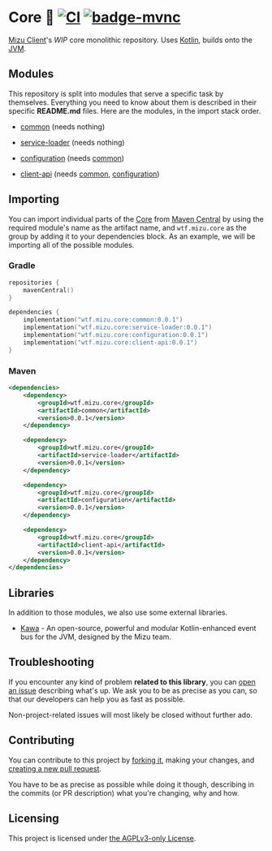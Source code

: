 # Core 🧠 [![CI][badge-ci]][ci] [![badge-mvnc]][project-mvnc]

[Mizu Client][mizu]'s *WIP* core monolithic repository. Uses [Kotlin], builds onto the [JVM].


## Modules

This repository is split into modules that serve a specific task by themselves. Everything you need to know
about them is described in their specific **README.md** files. Here are the modules, in the import stack order.

- [common] (needs nothing)

- [service-loader] (needs nothing)

- [configuration] (needs [common])

- [client-api] (needs [common], [configuration])


## Importing

You can import individual parts of the [Core][project-url] from [Maven Central][mvnc] by using the required module's
name as the artifact name, and `wtf.mizu.core` as the group by adding it to your dependencies block. As an example, we
will be importing all of the possible modules.

### Gradle

```kt
repositories {
    mavenCentral()
}

dependencies {
    implementation("wtf.mizu.core:common:0.0.1")
    implementation("wtf.mizu.core:service-loader:0.0.1")
    implementation("wtf.mizu.core:configuration:0.0.1")
    implementation("wtf.mizu.core:client-api:0.0.1")
}
```

### Maven

```xml
<dependencies>
    <dependency>
        <groupId>wtf.mizu.core</groupId>
        <artifactId>common</artifactId>
        <version>0.0.1</version>
    </dependency>

    <dependency>
        <groupId>wtf.mizu.core</groupId>
        <artifactId>service-loader</artifactId>
        <version>0.0.1</version>
    </dependency>

    <dependency>
        <groupId>wtf.mizu.core</groupId>
        <artifactId>configuration</artifactId>
        <version>0.0.1</version>
    </dependency>

    <dependency>
        <groupId>wtf.mizu.core</groupId>
        <artifactId>client-api</artifactId>
        <version>0.0.1</version>
    </dependency>
</dependencies>
```


## Libraries

In addition to those modules, we also use some external libraries.

- [Kawa][kawa] - An open-source, powerful and modular Kotlin-enhanced event bus for the JVM, designed by the Mizu team.


## Troubleshooting

If you encounter any kind of problem **related to this library**, you can [open an issue][new-issue] describing what's
up. We ask you to be as precise as you can, so that our developers can help you as fast as possible.

Non-project-related issues will most likely be closed without further ado.


## Contributing

You can contribute to this project by [forking it][fork], making your changes, and
[creating a new pull request][new-pr].

You have to be as precise as possible while doing it though, describing in the commits (or PR description) what you're
changing, why and how.


## Licensing

This project is licensed under [the AGPLv3-only License][license].


<!--- External Links --->

[mizu]: https://mizu.wtf/ "mizu website"

[kotlin]: https://kotlinlang.org "Kotlin website"

[jvm]: https://adoptium.net "Adoptium website"

[mvnc]: https://repo1.maven.org/maven2/ "Maven Central website"

[kawa]: https://github.com/MizuSoftware/kawa "Kawa"


<!-- Project Links -->

[project-url]: https://github.com/MizuSoftware/core "Project homepage"

[fork]: https://github.com/MizuSoftware/core/fork "Fork this repository"

[new-pr]: https://github.com/MizuSoftware/core/pulls/new "Create a new pull request"

[new-issue]: https://github.com/MizuSoftware/core/issues/new "Create a new issue"

[project-mvnc]: https://search.maven.org/search?g:wtf.mizu.kawa "Project Maven Central search"

[ci]: https://github.com/MizuSoftware/core/actions/workflows/build.yml "Continuous integration"

[license]: https://github.com/MizuSoftware/core/blob/main/LICENSE "LICENSE source file"


<!-- Modules -->

[common]: https://github.com/MizuSoftware/core/tree/main/common "Common module"

[configuration]: https://github.com/MizuSoftware/core/tree/main/configuration "Configuration module"

[client-api]: https://github.com/MizuSoftware/core/tree/main/client-api "api module"

[service-loader]: https://github.com/MizuSoftware/core/tree/main/service-loader "Service loader module"


<!-- Badges -->

[badge-mvnc]: https://maven-badges.herokuapp.com/maven-central/wtf.mizu.kawa/core/badge.svg "Maven Central badge"

[badge-ci]: https://github.com/MizuSoftware/core/actions/workflows/build.yml/badge.svg?branch=main "CI badge"
